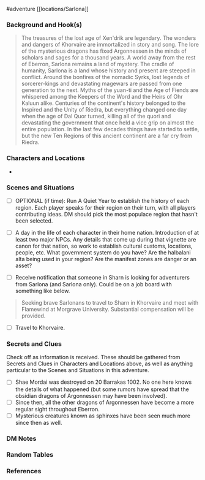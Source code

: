  #adventure [[locations/Sarlona]]

### Background and Hook(s)

>The treasures of the lost age of Xen'drik are legendary. The wonders and dangers of Khorvaire are immortalized in story and song. The lore of the mysterious dragons has fixed Argonnessen in the minds of scholars and sages for a thousand years. A world away from the rest of Eberron, Sarlona remains a land of mystery.
>The cradle of humanity, Sarlona is a land whose history and present are steeped in conflict. Around the bonfires of the nomadic Syrks, lost legends of sorcerer-kings and devastating magewars are passed from one generation to the next. Myths of the yuan-ti and the Age of Fiends are whispered among the Keepers of the Word and the Heirs of Ohr Kaluun alike.
>Centuries of the continent's history belonged to the Inspired and the Unity of Riedra, but everything changed one day when the age of Dal Quor turned, killing all of the quori and devastating the government that once held a vice grip on almost the entire population. In the last few decades things have started to settle, but the new Ten Regions of this ancient continent are a far cry from Riedra.

### Characters and Locations

* 

### Scenes and Situations

 - [ ]  OPTIONAL (if time): Run A Quiet Year to establish the history of each region. Each player speaks for their region on their turn, with all players contributing ideas. DM should pick the most populace region that hasn't been selected.

 - [ ]  A day in the life of each character in their home nation. Introduction of at least two major NPCs.
	Any details that come up during that vignette are canon for that nation, so work to establish cultural customs, locations, people, etc.
	What government system do you have? Are the halbalani alta being used in your region? Are the manifest zones are danger or an asset?

 - [ ]  Receive notification that someone in Sharn is looking for adventurers from Sarlona (and Sarlona only). Could be on a job board with something like below.
> Seeking brave Sarlonans to travel to Sharn in Khorvaire and meet with Flamewind at Morgrave University. Substantial compensation will be provided.

 - [ ]  Travel to Khorvaire.

### Secrets and Clues
Check off as information is received. These should be gathered from Secrets and Clues in Characters and Locations above, as well as anything particular to the Scenes and Situations in this adventure.

 - [ ]  Shae Mordai was destroyed on 20 Barrakas 1002. No one here knows the details of what happened (but some rumors have spread that the obsidian dragons of Argonnessen may have been involved).
 - [ ]  Since then, all the other dragons of Argonnessen have become a more regular sight throughout Eberron.
 - [ ]  Mysterious creatures known as sphinxes have been seen much more since then as well.

### DM Notes



### Random Tables



### References
